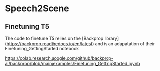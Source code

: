 # Speech2Scene

## Finetuning T5
The code to  finetune T5 relies on the [Backprop library] (https://backprop.readthedocs.io/en/latest)
and is an adapatation of their Finetuning_GettingStarted notebook






https://colab.research.google.com/github/backprop-ai/backprop/blob/main/examples/Finetuning_GettingStarted.ipynb
